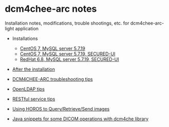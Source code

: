 # dcm4chee-arc notes
Installation notes, modifications, trouble shootings, etc. for dcm4chee-arc-light application

* Installations

  * [CentOS 7, MySQL server 5.7.19](centos7-mysql)
  * [CentOS 7, MySQL server 5.7.19, SECURED-UI](centos7-mysql-secured)
  * [RedHat 6.8, MySQL server 5.7.19, SECURED-UI](redhat6-mysql-secured)

* [After the installation](post-installation.md)
* [DCM4CHEE-ARC troubleshooting tips](troubleshooting.md)
* [OpenLDAP tips](openldap-tips.md)
* [RESTful service tips](rest-dcm4chee.md)
* [Using HOROS to Query/Retrieve/Send images](using-horos.md)
* [Java snippets for some DICOM operations with dcm4che library](dcm4che/README.md)
